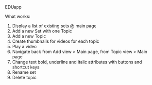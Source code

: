 EDUapp

What works:
1) Display a list of existing sets @ main page
2) Add a new Set with one Topic
3) Add a new Topic
4) Create thumbnails for videos for each topic
5) Play a video
6) Navigate back from Add view > Main page, from Topic view > Main page
7) Change text bold, underline and italic attributes with buttons and shortcut keys
8) Rename set
9) Delete topic
